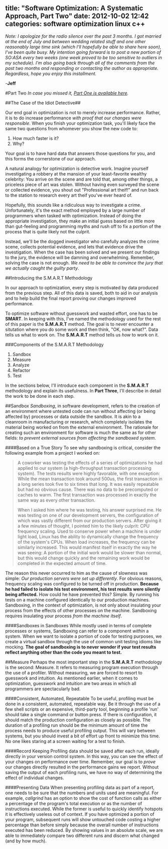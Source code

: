title: "Software Optimization: A Systematic Approach, Part Two"
date: 2012-10-02 12:42
categories: software optimization linux c++
---

*Note: I apologize for the radio silence over the past 3 months. I got married at
the end of July and between wedding related stuff and one other reasonably large
time sink (which I'll hopefully be able to share here soon), I've been quite busy. 
My intention going forward is to post a new portion of SO:ASA every two weeks (one week proved 
to be too sensitive to outliers in my schedule). I'm also going back through 
all of the comments from the past two months and responding or contacting 
the author as appropriate. Regardless, hope you enjoy this installment.*

-**Jeff**

#Part Two
*In case you missed it, [Part One is available here](http://www.jeffknupp.com/blog/2012/07/10/software-optimization-a-systematic-approach/).*

##The Case of the Idiot Detective##

Our end goal in optimization is not to merely increase performance. Rather, it is to do increase performance *with proof that our changes were responsible*. When you finish your optimization task, you'll likely face the same two questions from whomever you show the new code to: 

1. How much faster is it?
2. Why?

Your goal is to have hard data that answers those questions for you, and this forms the cornerstone of our approach. 

A natural analogy for optimization is detective work. Imagine yourself investigating a robbery at the mansion of your least-favorite wealthy celebrity: You arrive on the scene and are told that, among other things, a priceless piece of art was stolen. Without having even surveyed the scene or collected evidence, you shout out "Professional art theif!" and run back to the station to research every art theif you've ever heard of.

Hopefully, this sounds like a ridiculous way to investigate a crime. Unfortunately, it's the exact method employed by a large number of programmers when tasked with optimization. Instead of doing the appropriate investigation, they make an initial guess based on little more than gut-feeling and programming myths and rush off to fix a portion of the process that is quite likely not the culprit.

Instead, we'll be the dogged investigator who carefully analyzes the crime scene, collects potential evidence, and lets that evidence drive the investigation. When the case has been solved and we present our findings to the jury, the evidence will be damning and overwhelming. Remember, solving the case is not enough. *We need to be able to convince the jury that we actually caught the guilty party*.

##Introducing the S.M.A.R.T Methodology

In our approach to optimization, every step is motivated by data produced from the previous step. All of this data is saved, both to aid in our analysis and to help build the final report proving our changes improved performance.

To optimize software without guesswork and wasted effort, one has to be 
**SMART**. In keeping with this, I've named the methodology used for the 
rest of this paper is the **S.M.A.R.T** method. The goal is to never encounter a 
situtation where you do some work and then think, "OK, now what?". Data
tells us what to work on. The **S.M.A.R.T** method tells us *how* to work 
on it.

<!--more-->

###Components of the S.M.A.R.T Methodology

1. Sandbox
1. Measure
1. Analyze
1. Refactor
1. Test

In the sections below, I'll introduce each component in the **S.M.A.R.T**
methodology and explain its usefulness. In **Part Three**, I'll describe in detail 
the work to be done in each step.

##Sandbox
*Sandboxing*, in software development, refers to the creation of an environment
where untested code can run without affecting (or being affected by) processes
or data outside the sandbox. It is akin to a cleanroom in manufacturing or
research, which completely isolates the material being worked on from the
external environment. The rationale for creating such an environment for
software is much the same as for other fields: *to prevent external sources from
affecting the sandboxed system*.

####Based on a True Story
To see why sandboxing is critical, consider the following example from a project
I worked on:
    
> A coworker was testing the effects of a series of optimizations he had
> applied to our system (a high-throughput transaction processing system).
> The tests results were highly favorable, with one exception: While the
> mean transaction took around 500us, the first transaction in a long series 
> took five to six times that long. It was easily repeatable but had no obvious
> cause. There was no data to be precomputed or caches to warm. The first
> transaction was processed in exactly the same way as every other transaction.
> 
> When I asked him where he was testing, his answer surprised me. He was testing
> on one of our development servers, the configuration of which was vastly
> different from our production servers. After giving it a few minutes of
> thought, I pointed him to the likely culprit: CPU frequency scaling. Used to
> conserve power when a machine is under light load, Linux has the ability to
> dynamically change the frequency of the system's CPUs. When load increases,
> the frequency can be similarly increased. This would manifest itself in
> exactly the way he was seeing: A portion of the initial work would be slower
> than normal, but this would change quickly and the remaining work would be
> completed in the expected amount of time.

The reason this never occurred to him as the cause of slowness was simple: *Our
production servers were set up differently*. For obvious reasons, frequency scaling was
configured to be turned off in production. **Because he had failed to isolate
his test environment, his test results were silently being affected.** How could
he have prevented this? Simple. By running his tests on a machine
configured identically to our production machines. Sandboxing, in the context of
optimization, is not only about insulating your process from the effects of other 
processes on the machine. Sandboxing requires insulating your process *from the
machine itself*.

####Sandboxes in Sandboxes
While mostly used in terms of complete processes or systems, Sandboxing can
refer to a component *within* a system. When we want to isolate a portion of
code for testing purposes, we create a virtual sandbox through the use of common
unit testing idioms like mocking. **The goal of sandboxing is to never wonder if 
your test results reflect anything other than the code you meant to test.**

##Measure
Perhaps the most important step in the **S.M.A.R.T** methodology is the second:
Measure. It refers to measuring program execution through the use of a profiler.
Without measuring, we are forced to resort to guesswork and intuition. As
mentioned earlier, when it comes to optimization, guesswork and intuition are
two areas in which all programmers are spectacularly bad.

####Consistent, Automated, Repeatable
To be useful, profiling must be done in a consistent, automated, repeatable way.
Be it through the use of a few shell scripts or an expensive, third-party tool,
beginning a profile 'run' should take a single command or button press. If there
is configuration, it should match the production configuration as closely as
possible. The duration of a profiling run should be the minimum amount of time
the process needs to produce useful profiling output. This will vary between systems, 
but you should invest a bit of effort up front to minimize this time. 
No one likes staring at a screen waiting for a test to finish.

####Record Keeping
Profiling data should be saved after each run, ideally directly in your version
control system. In this way, you can see the effect of your changes on
performance over time. Remember, our goal is to *prove* our changes
directly resulted in the performance gains we report. Without saving the output
of each profiling runs, we have no way of determining the effect of individual 
changes.

####Presenting Data
When presenting profiling data as part of a report, one needs to be sure that
the numbers and units used are meaningful. For example, *callgrind* has an
option to show the cost of function calls as either a percentage of the
program's total execution or as the number of instructions executed. While the
former is useful to quickly identify hotspots it is effectively useless out of
context. If you have optimized a portion of your program, subsequent runs will
show untouched code costing a higher percentage than before simply because the
overall number of instructions executed has been reduced. By showing values in 
an absolute scale, we are able to immediately compare two different runs and 
discern what changed (and by how much).
